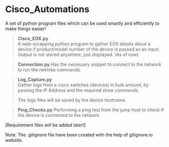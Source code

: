 # Cisco_Automations
A set of python program files which can be used smartly and efficiently to make things easier! 

>**Cisco_EOX.py**  
> A web-scrapping python program to gather EOX details about a device if product/model number of the device is passed as an input.
> Output is not stored anywhere, just displayed. (As of now)

>**Connection.py**
> Has the necessary snippet to connect to the network to run the netmiko commands.

>**Log_Capture.py**  
> Gather logs from a cisco switches (devices) in bulk amount, by passing the IP Address and the required show commands.
>
> The logs files will be saved by the device hostname.

>**Ping_Checks.py**
> Performing a ping test from the jump host to check if the device is connected to the network.

[Requirement files will be added later!]

Note: The .gitignore file have been created with the help of gitignore.io website.